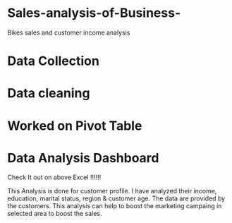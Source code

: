 # Sales-analysis-of-Business-
Bikes sales and customer income analysis 
# Data Collection
# Data cleaning
# Worked on Pivot Table
# Data Analysis Dashboard

Check It out on above Excel !!!!!!


This Analysis is done for customer profile. I have analyzed their income, education, marital status, region & customer age. The data are provided by the customers.
This analysis can help to boost the marketing campaing in selected area to boost the sales. 
